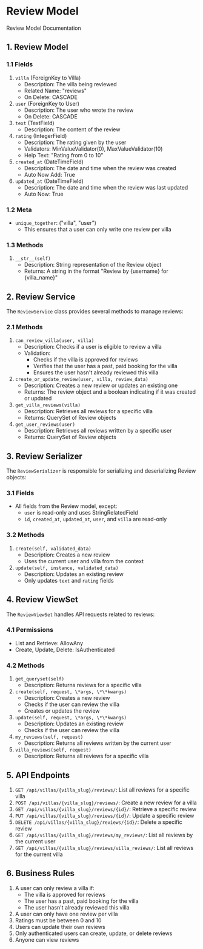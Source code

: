 # Review Model

Review Model Documentation

## 1. Review Model

### 1.1 Fields

1. `villa` (ForeignKey to Villa)
   - Description: The villa being reviewed
   - Related Name: "reviews"
   - On Delete: CASCADE
2. `user` (ForeignKey to User)
   - Description: The user who wrote the review
   - On Delete: CASCADE
3. `text` (TextField)
   - Description: The content of the review
4. `rating` (IntegerField)
   - Description: The rating given by the user
   - Validators: MinValueValidator(0), MaxValueValidator(10)
   - Help Text: "Rating from 0 to 10"
5. `created_at` (DateTimeField)
   - Description: The date and time when the review was created
   - Auto Now Add: True
6. `updated_at` (DateTimeField)
   - Description: The date and time when the review was last updated
   - Auto Now: True

### 1.2 Meta

- `unique_together`: ("villa", "user")
  - This ensures that a user can only write one review per villa

### 1.3 Methods

1. `__str__(self)`
   - Description: String representation of the Review object
   - Returns: A string in the format "Review by {username} for {villa_name}"

## 2. Review Service

The `ReviewService` class provides several methods to manage reviews:

### 2.1 Methods

1. `can_review_villa(user, villa)`
   - Description: Checks if a user is eligible to review a villa
   - Validation:
     - Checks if the villa is approved for reviews
     - Verifies that the user has a past, paid booking for the villa
     - Ensures the user hasn't already reviewed this villa
2. `create_or_update_review(user, villa, review_data)`
   - Description: Creates a new review or updates an existing one
   - Returns: The review object and a boolean indicating if it was created or updated
3. `get_villa_reviews(villa)`
   - Description: Retrieves all reviews for a specific villa
   - Returns: QuerySet of Review objects
4. `get_user_reviews(user)`
   - Description: Retrieves all reviews written by a specific user
   - Returns: QuerySet of Review objects

## 3. Review Serializer

The `ReviewSerializer` is responsible for serializing and deserializing Review objects:

### 3.1 Fields

- All fields from the Review model, except:
  - `user` is read-only and uses StringRelatedField
  - `id`, `created_at`, `updated_at`, `user`, and `villa` are read-only

### 3.2 Methods

1. `create(self, validated_data)`
   - Description: Creates a new review
   - Uses the current user and villa from the context
2. `update(self, instance, validated_data)`
   - Description: Updates an existing review
   - Only updates `text` and `rating` fields

## 4. Review ViewSet

The `ReviewViewSet` handles API requests related to reviews:

### 4.1 Permissions

- List and Retrieve: AllowAny
- Create, Update, Delete: IsAuthenticated  


### 4.2 Methods

1. `get_queryset(self)`
   - Description: Returns reviews for a specific villa
2. `create(self, request, \*args, \*\*kwargs)`
   - Description: Creates a new review
   - Checks if the user can review the villa
   - Creates or updates the review
3. `update(self, request, \*args, \*\*kwargs)`
   - Description: Updates an existing review
   - Checks if the user can review the villa
4. `my_reviews(self, request)`
   - Description: Returns all reviews written by the current user
5. `villa_reviews(self, request)`
   - Description: Returns all reviews for a specific villa

## 5. API Endpoints

1. `GET /api/villas/{villa_slug}/reviews/`: List all reviews for a specific villa
2. `POST /api/villas/{villa_slug}/reviews/`: Create a new review for a villa
3. `GET /api/villas/{villa_slug}/reviews/{id}/`: Retrieve a specific review
4. `PUT /api/villas/{villa_slug}/reviews/{id}/`: Update a specific review
5. `DELETE /api/villas/{villa_slug}/reviews/{id}/`: Delete a specific review
6. `GET /api/villas/{villa_slug}/reviews/my_reviews/`: List all reviews by the current user
7. `GET /api/villas/{villa_slug}/reviews/villa_reviews/`: List all reviews for the current villa

## 6. Business Rules

1. A user can only review a villa if:
   - The villa is approved for reviews
   - The user has a past, paid booking for the villa
   - The user hasn't already reviewed this villa
2. A user can only have one review per villa
3. Ratings must be between 0 and 10
4. Users can update their own reviews
5. Only authenticated users can create, update, or delete reviews
6. Anyone can view reviews
